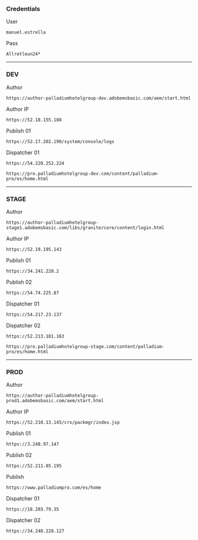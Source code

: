 
### Credentials

User
```
manuel.estrella
```

Pass
```
Allretleun24*
```

---
### DEV

Author
```
https://author-palladiumhotelgroup-dev.adobemsbasic.com/aem/start.html
```

Author IP
```
https://52.18.155.108
```

Publish 01
```
https://52.17.202.190/system/console/logs
```

Dispatcher 01
```
https://54.220.252.224
```

```
https://pro.palladiumhotelgroup-dev.com/content/palladium-pro/es/home.html
```
---

### STAGE

Author
```
https://author-palladiumhotelgroup-stage1.adobemsbasic.com/libs/granite/core/content/login.html
```

Author IP
```
https://52.19.195.143
```

Publish 01
```
https://34.241.228.2
```

Publish 02
```
https://54.74.225.87
```

Dispatcher 01
```
https://54.217.23.137
```

Dispatcher 02
```
https://52.213.181.163
```

```
https://pro.palladiumhotelgroup-stage.com/content/palladium-pro/es/home.html
```

---

### PROD

Author
```
https://author-palladiumhotelgroup-prod1.adobemsbasic.com/aem/start.html
```

Author IP
```
https://52.210.13.145/crx/packmgr/index.jsp
```

Publish 01
```
https://3.248.97.147
```

Publish 02
```
https://52.211.85.195
```

Publish
```
https://www.palladiumpro.com/es/home
```

Dispatcher 01
```
https://18.203.79.35
```

Dispatcher 02
```
https://34.248.228.127
```
